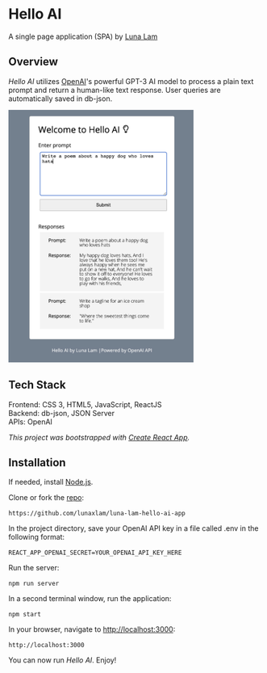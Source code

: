 # **Hello AI**
A single page application (SPA) by [Luna Lam](https://github.com/lunaxlam)

## **Overview**
*Hello AI* utilizes [OpenAI](https://openai.com/api/)'s powerful GPT-3 AI model to process a plain text prompt and return a human-like text response. User queries are automatically saved in db-json.

<img src="/src/images/helloai.png" height="500">

## **Tech Stack**
Frontend: CSS 3, HTML5, JavaScript, ReactJS <br />
Backend: db-json, JSON Server<br />
APIs: OpenAI

*This project was bootstrapped with [Create React App](https://github.com/facebook/create-react-app).*


## **Installation**
If needed, install [Node.js](https://nodejs.org/en/). 

Clone or fork the [repo](https://github.com/lunaxlam/luna-lam-hello-ai-app):
```
https://github.com/lunaxlam/luna-lam-hello-ai-app
```

In the project directory, save your OpenAI API key in a file called .env in the following format:
```
REACT_APP_OPENAI_SECRET=YOUR_OPENAI_API_KEY_HERE
```

Run the server:
```
npm run server
```

In a second terminal window, run the application:
```
npm start
```


In your browser, navigate to [http://localhost:3000](http://localhost:3000):
```
http://localhost:3000
```
You can now run *Hello AI*. Enjoy!
